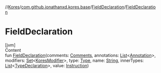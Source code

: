 //[Kores](../../index.md)/[com.github.jonathanxd.kores.base](../index.md)/[FieldDeclaration](index.md)/[FieldDeclaration](-field-declaration.md)



# FieldDeclaration  
[jvm]  
Content  
fun [FieldDeclaration](-field-declaration.md)(comments: [Comments](../../com.github.jonathanxd.kores.base.comment/-comments/index.md), annotations: [List](https://kotlinlang.org/api/latest/jvm/stdlib/kotlin.collections/-list/index.html)<[Annotation](../-annotation/index.md)>, modifiers: [Set](https://kotlinlang.org/api/latest/jvm/stdlib/kotlin.collections/-set/index.html)<[KoresModifier](../-kores-modifier/index.md)>, type: [Type](https://docs.oracle.com/javase/8/docs/api/java/lang/reflect/Type.html), name: [String](https://kotlinlang.org/api/latest/jvm/stdlib/kotlin/-string/index.html), innerTypes: [List](https://kotlinlang.org/api/latest/jvm/stdlib/kotlin.collections/-list/index.html)<[TypeDeclaration](../-type-declaration/index.md)>, value: [Instruction](../../com.github.jonathanxd.kores/-instruction/index.md))  



